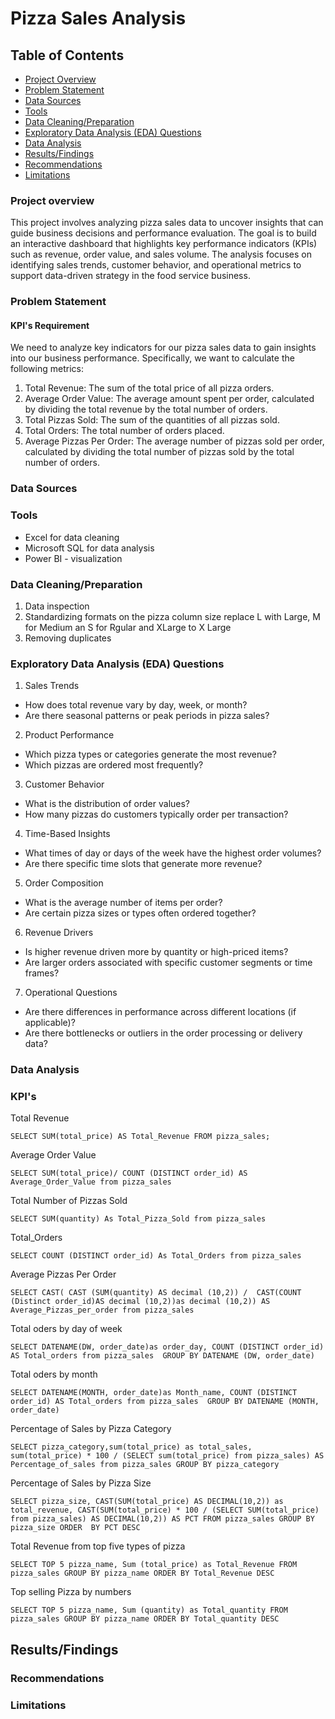 # Pizza Sales Analysis

## Table of Contents 

- [Project Overview](#project-overview)
- [Problem Statement](#problem-statement)
- [Data Sources](#data-sources)
- [Tools](#tools)
- [Data Cleaning/Preparation](#data-cleaningpreparation)
- [Exploratory Data Analysis (EDA) Questions](#exploratory-data-analysis-eda-questions)
- [Data Analysis](#data-analysis)
- [Results/Findings](#resultsfindings)
- [Recommendations](#recommendations)
- [Limitations](#limitations)


### Project overview 

This project involves analyzing pizza sales data to uncover insights that can guide business decisions and performance evaluation. The goal is to build an interactive dashboard that highlights key performance indicators (KPIs) such as revenue, order value, and sales volume. The analysis focuses on identifying sales trends, customer behavior, and operational metrics to support data-driven strategy in the food service business.


### Problem Statement 

  #### KPI's Requirement 

We need to analyze key indicators for our pizza sales data to gain insights into our business
performance. Specifically, we want to calculate the following metrics:

1. Total Revenue: The sum of the total price of all pizza orders.
2. Average Order Value: The average amount spent per order, calculated by dividing the total revenue by the total number of orders.
3. Total Pizzas Sold: The sum of the quantities of all pizzas sold.
4. Total Orders: The total number of orders placed.
5. Average Pizzas Per Order: The average number of pizzas sold per order, calculated by dividing the total number of pizzas sold by the total number of orders.

### Data Sources 

### Tools 
 - Excel for data cleaning
 - Microsoft SQL for data analysis 
 - Power BI - visualization 


### Data Cleaning/Preparation 

1. Data inspection
2. Standardizing formats on the pizza column size replace L with Large, M for Medium an S for Rgular and XLarge to X Large
3. Removing duplicates

### Exploratory Data Analysis (EDA) Questions
1. Sales Trends
  - How does total revenue vary by day, week, or month?
  - Are there seasonal patterns or peak periods in pizza sales?

2. Product Performance
  - Which pizza types or categories generate the most revenue?
  - Which pizzas are ordered most frequently?

3. Customer Behavior

  - What is the distribution of order values?
  - How many pizzas do customers typically order per transaction?

4. Time-Based Insights

  - What times of day or days of the week have the highest order volumes?
  - Are there specific time slots that generate more revenue?

5. Order Composition

  - What is the average number of items per order?
  - Are certain pizza sizes or types often ordered together?

6. Revenue Drivers
  - Is higher revenue driven more by quantity or high-priced items?
  - Are larger orders associated with specific customer segments or time frames?

7. Operational Questions
  - Are there differences in performance across different locations (if applicable)?
  - Are there bottlenecks or outliers in the order processing or delivery data?

### Data Analysis 
  ### KPI's
  
Total Revenue

`SELECT SUM(total_price) AS Total_Revenue FROM pizza_sales;`

Average Order Value 

`SELECT SUM(total_price)/ COUNT (DISTINCT order_id) AS Average_Order_Value from pizza_sales `

Total Number of Pizzas Sold

`SELECT SUM(quantity) As Total_Pizza_Sold from pizza_sales`

Total_Orders

`SELECT COUNT (DISTINCT order_id) As Total_Orders from pizza_sales`

Average Pizzas Per Order

`SELECT CAST( CAST (SUM(quantity) AS decimal (10,2)) / 
CAST(COUNT (Distinct order_id)AS decimal (10,2))as decimal (10,2)) AS Average_Pizzas_per_order from pizza_sales`


Total oders by day of week 

`SELECT DATENAME(DW, order_date)as order_day, COUNT (DISTINCT order_id) AS Total_orders
from pizza_sales 
GROUP BY DATENAME (DW, order_date)`

Total oders by month

`SELECT DATENAME(MONTH, order_date)as Month_name, COUNT (DISTINCT order_id) AS Total_orders
from pizza_sales 
GROUP BY DATENAME (MONTH, order_date)`


Percentage of Sales by Pizza Category

`SELECT pizza_category,sum(total_price) as total_sales, sum(total_price) * 100 / (SELECT sum(total_price) from pizza_sales) AS Percentage_of_sales
from pizza_sales
GROUP BY pizza_category`

Percentage of Sales by Pizza Size

`SELECT pizza_size, CAST(SUM(total_price) AS DECIMAL(10,2)) as total_revenue,
CAST(SUM(total_price) * 100 / (SELECT SUM(total_price) from pizza_sales) AS DECIMAL(10,2)) AS PCT
FROM pizza_sales
GROUP BY pizza_size
ORDER  BY PCT DESC`

Total Revenue from top five types of pizza 

`SELECT TOP 5 pizza_name, Sum (total_price) as Total_Revenue FROM pizza_sales
GROUP BY pizza_name
ORDER BY Total_Revenue DESC`

Top selling Pizza by numbers

`SELECT TOP 5 pizza_name, Sum (quantity) as Total_quantity FROM pizza_sales
GROUP BY pizza_name
ORDER BY Total_quantity DESC`

## Results/Findings 


### Recommendations

### Limitations

